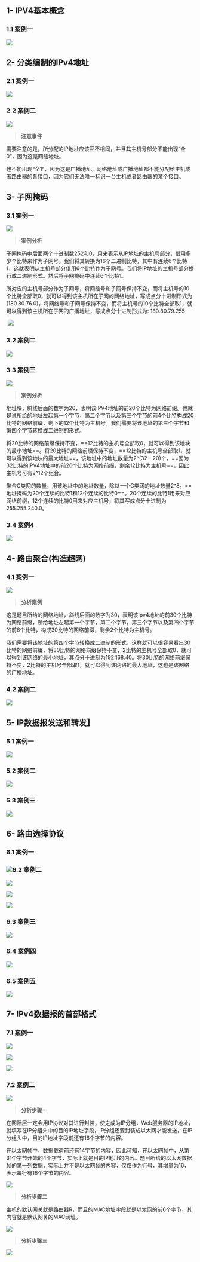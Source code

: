 ## 1- IPV4基本概念

### 1.1 案例一

![](https://guardwhy.oss-cn-beijing.aliyuncs.com/img/javaEE/Spring/Test5/20210404012838.png)

## 2- 分类编制的IPv4地址

### 2.1 案例一

![](https://guardwhy.oss-cn-beijing.aliyuncs.com/img/javaEE/Spring/Test5/20210404024221.png)

### 2.2 案例二

![](https://guardwhy.oss-cn-beijing.aliyuncs.com/img/javaEE/Spring/Test5/20210404024304.png)

> **注意事件**

需要注意的是，所分配的IP地址应该互不相同，并且其主机号部分不能出现“全0”，因为这是网络地址。

也不能出现“全1”，因为这是广播地址。网络地址或广播地址都不能分配给主机或者路由器的各接口，因为它们无法唯一标识一台主机或者路由器的某个接口。

## 3- 子网掩码

### 3.1 案例一

![](https://guardwhy.oss-cn-beijing.aliyuncs.com/img/javaEE/Spring/Test5/20210404112408.png)

> **案例分析**

子网掩码中后面两个十进制数252和0，用来表示从IP地址的主机号部分，借用多少个比特来作为子网号。我们将其转换为16个二进制比特，其中有连续6个比特1，这就表明从主机号部分借用6个比特作为子网号。我们将IP地址的主机号部分换行成二进制形式。然后将子网掩码中连续6个比特1。

所对应的主机号部分作为子网号，将网络号和子网号保持不变，而将主机号的10个比特全部取0，就可以得到该主机所在子网的网络地址，写成点分十进制形式为(180.80.76.0)，将网络号和子网号保持不变，而将主机号的10个比特全部取1，就可以得到该主机所在子网的广播地址，写成点分十进制形式为: 180.80.79.255

​	![](https://guardwhy.oss-cn-beijing.aliyuncs.com/img/javaEE/Spring/Test5/20210404123537.png)

### 3.2 案例二

![](https://guardwhy.oss-cn-beijing.aliyuncs.com/img/javaEE/Spring/Test5/20210404132102.png)

### 3.3 案例三

![](https://guardwhy.oss-cn-beijing.aliyuncs.com/img/javaEE/Spring/Test5/20210404144020.png)

> **案例分析**

地址块，斜线后面的数字为20，表明该IPV4地址的前20个比特为网络前缀。也就是说所给的地址左起第一个字节，第二个字节以及第三个字节的前4个比特构成20比特的网络前缀，剩下的12个比特为主机号。我们需要将该地址的第三个字节和第四个字节转换成二进制的形式。

将20比特的网络前缀保持不变，==12比特的主机号全部取0，就可以得到该地块的最小地址==。将20比特的网络前缀保持不变，==12比特的主机号全部取1，就可以得到该地块的最大地址==，该地址中的地址数量为2^(32 - 20)个，==因为32比特的IPV4地址中的前20个比特为网络前缀，剩余12比特为主机号==，因此主机号可有2^12个组合。

聚合C类网的数量，用该地址中的地址数量，除以一个C类网的地址数量2^8。==地址掩码为20个连续的比特1和12个连续的比特0==。20个连续的比特1用来对应网络前缀，12个连续的比特0用来对应主机号，将其写成点分十进制为255.255.240.0。

### 3.4 案例4 

![](https://guardwhy.oss-cn-beijing.aliyuncs.com/img/javaEE/Spring/Test5/20210404144155.png)

## 4- 路由聚合(构造超网)

### 4.1 案例一

![](https://guardwhy.oss-cn-beijing.aliyuncs.com/img/javaEE/Spring/Test5/20210404164143.png)

> **分析案例**

这是题目所给的网络地址，斜线后面的数字为30，表明该Ipv4地址的前30个比特为网络前缀，所给地址左起第一个字节，第二个字节，第三个字节以及第四个字节的前6个比特，构成30比特的网络前缀，剩余2个比特为主机号。

我们需要将该地址的第四个字节转换成二进制的形式，这样就可以很容易看出30比特的网络前缀，将30比特的网络前缀保持不变，2比特的主机号全部取0，就可以得到该网络的最小地址，其点分十进制为192.168.40。将30比特的网络前缀保持不变，2比特的主机号全部取1，就可以得到该网络的最大地址，这也是该网络的广播地址。

### 4.2 案例二

![](https://guardwhy.oss-cn-beijing.aliyuncs.com/img/javaEE/Spring/Test5/20210404164232.png)

## 5- IP数据报发送和转发】

### 5.1 案例一

![](https://guardwhy.oss-cn-beijing.aliyuncs.com/img/javaEE/Spring/Test5/20210405030009.png)

### 5.2 案例二

![](https://guardwhy.oss-cn-beijing.aliyuncs.com/img/javaEE/Spring/Test5/20210405030530.png)

### 5.3 案例三

![](https://guardwhy.oss-cn-beijing.aliyuncs.com/img/javaEE/Spring/Test5/20210405030625.png)

## 6- 路由选择协议

### 6.1 案例一

### ![](https://guardwhy.oss-cn-beijing.aliyuncs.com/img/javaEE/Spring/Test5/20210405204009.png)6.2 案例二

![](https://guardwhy.oss-cn-beijing.aliyuncs.com/img/javaEE/Spring/Test5/20210405204927.png)

![](https://guardwhy.oss-cn-beijing.aliyuncs.com/img/javaEE/Spring/Test5/20210405205003.png)

![](https://guardwhy.oss-cn-beijing.aliyuncs.com/img/javaEE/Spring/Test5/20210405205033.png)

### 6.3 案例三

![](https://guardwhy.oss-cn-beijing.aliyuncs.com/img/javaEE/Spring/Test5/20210405205346.png)

### 6.4 案例四

![](https://guardwhy.oss-cn-beijing.aliyuncs.com/img/javaEE/Spring/Test5/20210406174158.png)

### 6.5 案例五

![](https://guardwhy.oss-cn-beijing.aliyuncs.com/img/javaEE/Spring/Test5/20210406174244.png)

## 7- IPv4数据报的首部格式

### 7.1 案例一

![](https://guardwhy.oss-cn-beijing.aliyuncs.com/img/javaEE/Spring/Test5/20210406205552.png)

![](https://guardwhy.oss-cn-beijing.aliyuncs.com/img/javaEE/Spring/Test5/20210406205648.png)

![](https://guardwhy.oss-cn-beijing.aliyuncs.com/img/javaEE/Spring/Test5/20210406205718.png)

### 7.2 案例二

![](https://guardwhy.oss-cn-beijing.aliyuncs.com/img/javaEE/Spring/Test5/20210406205803.png)

> **分析步骤一**

在网际层一定会用IP协议对其进行封装，使之成为IP分组，Web服务器的IP地址，就填写在IP分组头中的目的IP地址字段，IP分组还要封装成以太网才能发送，在IP分组头中，目的IP地址字段前还有16个字节的内容。

在以太网帧中，数据载荷前还有14字节的内容，因此可知，在以太网帧中，从第31个字节开始的4个字节，实际上就是目的IP地址的内容。题目所给的以太网数据帧的第一列数据，实际上并不是以太网帧的内容，仅仅作为行号，其增量为16， 表示每行有16个字节的内容。

![](https://guardwhy.oss-cn-beijing.aliyuncs.com/img/javaEE/Spring/Test5/20210406213003.png)

> **分析步骤二**

主机的默认网关就是路由器R，而且的MAC地址字段就是以太网的前6个字节，其内容就是默认网关的MAC网址。

![](https://guardwhy.oss-cn-beijing.aliyuncs.com/img/javaEE/Spring/Test5/20210406214238.png)

> **分析步骤三**

![](https://guardwhy.oss-cn-beijing.aliyuncs.com/img/javaEE/Spring/Test5/20210406214712.png)